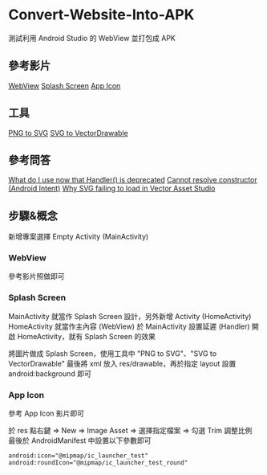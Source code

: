 # Convert-Website-Into-APK
測試利用 Android Studio 的 WebView 並打包成 APK

## 參考影片


[WebView](https://www.youtube.com/watch?v=2cWbepS1NZM)
[Splash Screen](https://www.youtube.com/watch?v=2cWbepS1NZM)
[App Icon](https://www.youtube.com/watch?v=ts98gL1JCQU)

## 工具
[PNG to SVG](https://www.pngtosvg.com)
[SVG to VectorDrawable](http://inloop.github.io/svg2android)

## 參考問答
[What do I use now that Handler() is deprecated](https://stackoverflow.com/a/63851895/5134658)
[Cannot resolve constructor (Android Intent)](https://stackoverflow.com/a/30965303/5134658)
[Why SVG failing to load in Vector Asset Studio](https://stackoverflow.com/a/36910140/5134658)


## 步驟&概念

新增專案選擇 Empty Activity (MainActivity)

### WebView
參考影片照做即可

### Splash Screen

MainActivity 就當作 Splash Screen 設計，另外新增 Activity (HomeActivity)
HomeActivity 就當作主內容 (WebView)
於 MainActivity 設置延遲 (Handler) 開啟 HomeActivity，就有 Splash Screen 的效果

將圖片做成 Splash Screen，使用工具中 "PNG to SVG"、"SVG to VectorDrawable"
最後將 xml 放入 res/drawable，再於指定 layout 設置 android:background 即可

### App Icon

參考 App Icon 影片即可

於 res 點右鍵 => New => Image Asset => 選擇指定檔案 => 勾選 Trim 調整比例
最後於 AndroidManifest 中設置以下參數即可
```
android:icon="@mipmap/ic_launcher_test"
android:roundIcon="@mipmap/ic_launcher_test_round"
```
